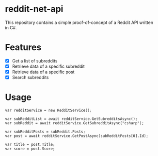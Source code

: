 # reddit-net-api
This repository contains a simple proof-of-concept of a Reddit API written in C#.

# Features

- [x] Get a list of subreddits
- [x] Retrieve data of a specific subreddit
- [x] Retrieve data of a specific post
- [x] Search subreddits

# Usage

```
var redditService = new RedditService();

var subRedditList = await redditService.GetSubredditsAsync();
var subReddit = await redditService.GetSubredditAsync("csharp");

var subRedditPosts = subReddit.Posts;
var post = await redditService.GetPostAsync(subRedditPosts[0].Id);

var title = post.Title;
var score = post.Score;
```
